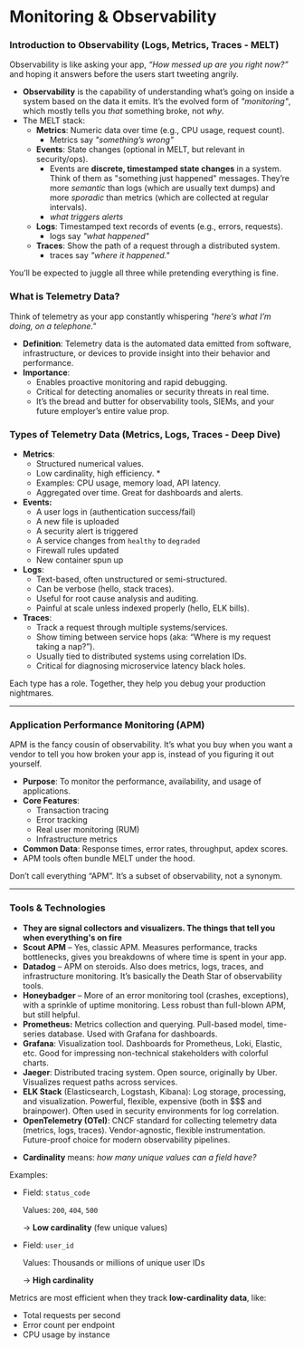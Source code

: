 # Monitoring & Observability

### **Introduction to Observability (Logs, Metrics, Traces - MELT)**

Observability is like asking your app, *“How messed up are you right now?”* and hoping it answers before the users start tweeting angrily.

- **Observability** is the capability of understanding what’s going on inside a system based on the data it emits. It’s the evolved form of *"monitoring"*, which mostly tells you *that* something broke, not *why*.
- The MELT stack:
    - **Metrics**: Numeric data over time (e.g., CPU usage, request count).
        - Metrics say *"something’s wrong"*
    - **Events**: State changes (optional in MELT, but relevant in security/ops).
        - Events are **discrete, timestamped state changes** in a system. Think of them as "something just happened" messages. They’re more *semantic* than logs (which are usually text dumps) and more *sporadic* than metrics (which are collected at regular intervals).
        - *what triggers alerts*
    - **Logs**: Timestamped text records of events (e.g., errors, requests).
        - logs say *"what happened"*
    - **Traces**: Show the path of a request through a distributed system.
        - traces say *"where it happened."*

You’ll be expected to juggle all three while pretending everything is fine.

### **What is Telemetry Data?**

Think of telemetry as your app constantly whispering *"here’s what I’m doing, on a telephone."*

- **Definition**: Telemetry data is the automated data emitted from software, infrastructure, or devices to provide insight into their behavior and performance.
- **Importance**:
    - Enables proactive monitoring and rapid debugging.
    - Critical for detecting anomalies or security threats in real time.
    - It’s the bread and butter for observability tools, SIEMs, and your future employer’s entire value prop.

### **Types of Telemetry Data (Metrics, Logs, Traces - Deep Dive)**

- **Metrics**:
    - Structured numerical values.
    - Low cardinality, high efficiency. *
    - Examples: CPU usage, memory load, API latency.
    - Aggregated over time. Great for dashboards and alerts.
- **Events:**
    - A user logs in (authentication success/fail)
    - A new file is uploaded
    - A security alert is triggered
    - A service changes from `healthy` to `degraded`
    - Firewall rules updated
    - New container spun up
- **Logs**:
    - Text-based, often unstructured or semi-structured.
    - Can be verbose (hello, stack traces).
    - Useful for root cause analysis and auditing.
    - Painful at scale unless indexed properly (hello, ELK bills).
- **Traces**:
    - Track a request through multiple systems/services.
    - Show timing between service hops (aka: “Where is my request taking a nap?”).
    - Usually tied to distributed systems using correlation IDs.
    - Critical for diagnosing microservice latency black holes.

Each type has a role. Together, they help you debug your production nightmares.

---

### **Application Performance Monitoring (APM)**

APM is the fancy cousin of observability. It’s what you buy when you want a vendor to tell you how broken your app is, instead of you figuring it out yourself.

- **Purpose**: To monitor the performance, availability, and usage of applications.
- **Core Features**:
    - Transaction tracing
    - Error tracking
    - Real user monitoring (RUM)
    - Infrastructure metrics
- **Common Data**: Response times, error rates, throughput, apdex scores.
- APM tools often bundle MELT under the hood.

Don’t call everything “APM”. It’s a subset of observability, not a synonym.

---

### **Tools & Technologies**

- **They are signal collectors and visualizers. The things that tell you when everything's on fire**
- **Scout APM** – Yes, classic APM. Measures performance, tracks bottlenecks, gives you breakdowns of where time is spent in your app.
- **Datadog** – APM on steroids. Also does metrics, logs, traces, and infrastructure monitoring. It’s basically the Death Star of observability tools.
- **Honeybadger** – More of an error monitoring tool (crashes, exceptions), with a sprinkle of uptime monitoring. Less robust than full-blown APM, but still helpful.
- **Prometheus:** Metrics collection and querying. Pull-based model, time-series database. Used with Grafana for dashboards.
- **Grafana**: Visualization tool. Dashboards for Prometheus, Loki, Elastic, etc. Good for impressing non-technical stakeholders with colorful charts.
- **Jaeger**: Distributed tracing system. Open source, originally by Uber. Visualizes request paths across services.
- **ELK Stack** (Elasticsearch, Logstash, Kibana): Log storage, processing, and visualization. Powerful, flexible, expensive (both in $$$ and brainpower). Often used in security environments for log correlation.
- **OpenTelemetry (OTel)**: CNCF standard for collecting telemetry data (metrics, logs, traces). Vendor-agnostic, flexible instrumentation. Future-proof choice for modern observability pipelines.

* **Cardinality** means: *how many unique values can a field have?*

Examples:

- Field: `status_code`
    
    Values: `200`, `404`, `500`
    
    → **Low cardinality** (few unique values)
    
- Field: `user_id`
    
    Values: Thousands or millions of unique user IDs
    
    → **High cardinality**
    

Metrics are most efficient when they track **low-cardinality data**, like:

- Total requests per second
- Error count per endpoint
- CPU usage by instance